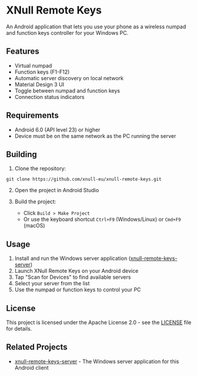 # XNull Remote Keys

An Android application that lets you use your phone as a wireless numpad and function keys controller for your Windows PC.

## Features

- Virtual numpad
- Function keys (F1-F12)
- Automatic server discovery on local network
- Material Design 3 UI
- Toggle between numpad and function keys
- Connection status indicators

## Requirements

- Android 6.0 (API level 23) or higher
- Device must be on the same network as the PC running the server

## Building

1. Clone the repository:
```
git clone https://github.com/xnull-eu/xnull-remote-keys.git
```

2. Open the project in Android Studio

3. Build the project:
   - Click `Build > Make Project`
   - Or use the keyboard shortcut `Ctrl+F9` (Windows/Linux) or `Cmd+F9` (macOS)

## Usage

1. Install and run the Windows server application ([xnull-remote-keys-server](https://github.com/xnull-eu/xnull-remote-keys-server))
2. Launch XNull Remote Keys on your Android device
3. Tap "Scan for Devices" to find available servers
4. Select your server from the list
5. Use the numpad or function keys to control your PC

## License

This project is licensed under the Apache License 2.0 - see the [LICENSE](LICENSE) file for details.

## Related Projects

- [xnull-remote-keys-server](https://github.com/xnull-eu/xnull-remote-keys-server) - The Windows server application for this Android client
